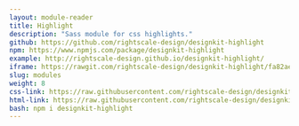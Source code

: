 ```yaml
---
layout: module-reader
title: Highlight
description: "Sass module for css highlights."
github: https://github.com/rightscale-design/designkit-highlight
npm: https://www.npmjs.com/package/designkit-highlight
example: http://rightscale-design.github.io/designkit-highlight/
iframe: https://rawgit.com/rightscale-design/designkit-highlight/fa82ae1343e36ad27d79ecc33aa027c95c99156a/index.html
slug: modules
weight: 8
css-link: https://raw.githubusercontent.com/rightscale-design/designkit-highlight/master/css/designkit-highlight.css
html-link: https://raw.githubusercontent.com/rightscale-design/designkit-highlight/master/index.html
bash: npm i designkit-highlight
---
```


